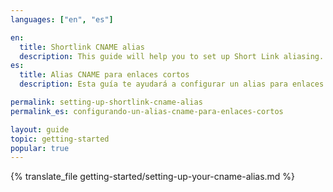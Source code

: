 ```yaml
---
languages: ["en", "es"]

en:
  title: Shortlink CNAME alias
  description: This guide will help you to set up Short Link aliasing.
es:
  title: Alias CNAME para enlaces cortos
  description: Esta guía te ayudará a configurar un alias para enlaces cortos.

permalink: setting-up-shortlink-cname-alias
permalink_es: configurando-un-alias-cname-para-enlaces-cortos

layout: guide
topic: getting-started
popular: true
---
```


{% translate_file getting-started/setting-up-your-cname-alias.md %}
